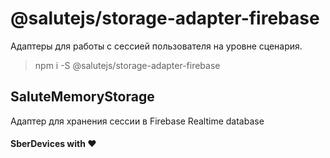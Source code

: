 # @salutejs/storage-adapter-firebase

Адаптеры для работы с сессией пользователя на уровне сценария.

> npm i -S @salutejs/storage-adapter-firebase

## SaluteMemoryStorage

Адаптер для хранения сессии в Firebase Realtime database

#### SberDevices with :heart:
